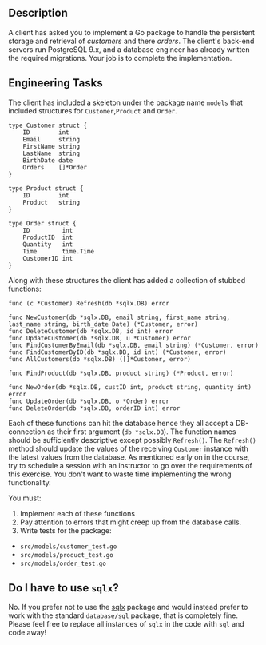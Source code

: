 ## Description
A client has asked you to implement a Go package to handle the persistent storage and retrieval of _customers_ and there _orders_.
The client's back-end servers run PostgreSQL 9.x, and a database engineer has already written the required migrations.
Your job is to complete the implementation.


## Engineering Tasks

The client has included a skeleton under the package name `models` that included structures for `Customer`,`Product` and `Order`.

```
type Customer struct {
    ID        int
    Email     string
    FirstName string
    LastName  string
    BirthDate date
    Orders    []*Order
}

type Product struct {
    ID        int
    Product   string
}

type Order struct {
    ID         int
    ProductID  int
    Quantity   int
    Time       time.Time
    CustomerID int
}
```

Along with these structures the client has added a collection of stubbed functions:

```
func (c *Customer) Refresh(db *sqlx.DB) error

func NewCustomer(db *sqlx.DB, email string, first_name string, last_name string, birth_date Date) (*Customer, error)
func DeleteCustomer(db *sqlx.DB, id int) error
func UpdateCustomer(db *sqlx.DB, u *Customer) error
func FindCustomerByEmail(db *sqlx.DB, email string) (*Customer, error)
func FindCustomerByID(db *sqlx.DB, id int) (*Customer, error)
func AllCustomers(db *sqlx.DB) ([]*Customer, error)

func FindProduct(db *sqlx.DB, product string) (*Product, error)

func NewOrder(db *sqlx.DB, custID int, product string, quantity int) error
func UpdateOrder(db *sqlx.DB, o *Order) error
func DeleteOrder(db *sqlx.DB, orderID int) error
```

Each of these functions can hit the database hence they all accept a DB-connection as their first argument
(`db *sqlx.DB`). The function names should be sufficiently descriptive except possibly `Refresh()`. The `Refresh()`
method should update the values of the receiving `Customer` instance with the latest values from the database.
As mentioned early on in the course, try to schedule a session with an instructor to go over the
requirements of this exercise. You don't want to waste time implementing the wrong functionality.

You must:

1. Implement each of these functions
1. Pay attention to errors that might creep up from the database calls.
1. Write tests for the package:
  - `src/models/customer_test.go`
  - `src/models/product_test.go`
  - `src/models/order_test.go`

## Do I have to use `sqlx`?
No. If you prefer not to use the [sqlx](http://github.com/jmoiron/sqlx) package and would instead prefer to work with
the standard `database/sql` package, that is completely fine. Please feel free to replace all instances of `sqlx` in the
code with `sql` and code away!
